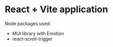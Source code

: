 # React + Vite application

Node packages used:

- MUI library with Emotion
- react-scroll-trigger

